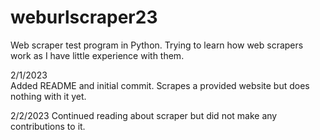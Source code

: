 # weburlscraper23
Web scraper test program in Python. Trying to learn how web scrapers work as I have little experience with them.  
  
2/1/2023  
Added README and initial commit. Scrapes a provided website but does nothing with it yet.  
  
2/2/2023
Continued reading about scraper but did not make any contributions to it.
